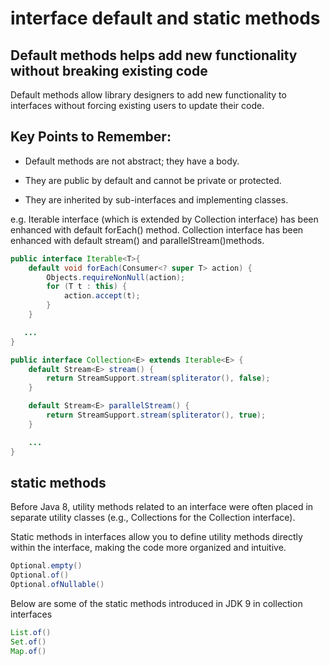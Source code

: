 # interface default and static methods 

## Default methods helps add new functionality without breaking existing code

Default methods allow library designers to add new functionality to interfaces without forcing existing users to update their code.

## Key Points to Remember:

- Default methods are not abstract; they have a body.

- They are public by default and cannot be private or protected.

- They are inherited by sub-interfaces and implementing classes.

e.g. Iterable interface (which is extended by Collection interface) has been enhanced with default forEach() method. Collection interface has been enhanced with default stream() and parallelStream()methods.

```java
public interface Iterable<T>{
    default void forEach(Consumer<? super T> action) {
        Objects.requireNonNull(action);
        for (T t : this) {
            action.accept(t);
        }
    }

   ...
}
```

```java
public interface Collection<E> extends Iterable<E> {
    default Stream<E> stream() {
        return StreamSupport.stream(spliterator(), false);
    }

    default Stream<E> parallelStream() {
        return StreamSupport.stream(spliterator(), true);
    }

    ...
}    
```

## static methods

Before Java 8, utility methods related to an interface were often placed in separate utility classes (e.g., Collections for the Collection interface).

Static methods in interfaces allow you to define utility methods directly within the interface, making the code more organized and intuitive.


```java
Optional.empty()
Optional.of()
Optional.ofNullable()

```

Below are some of the static methods introduced in JDK 9 in collection interfaces

```java
List.of()
Set.of()
Map.of()
```